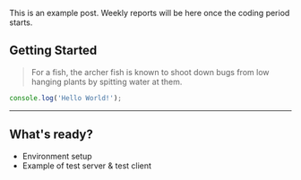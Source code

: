 This is an example post. Weekly reports will be here once the coding period starts.

## Getting Started

> For a fish, the archer fish is known to shoot down bugs from low hanging plants by spitting water at them.

```javascript
console.log('Hello World!');
```

---

## What's ready?

* Environment setup
* Example of test server & test client
